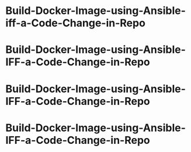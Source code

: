 # Build-Docker-Image-using-Ansible-iff-a-Code-Change-in-Repo
# Build-Docker-Image-using-Ansible-IFF-a-Code-Change-in-Repo
# Build-Docker-Image-using-Ansible-IFF-a-Code-Change-in-Repo
# Build-Docker-Image-using-Ansible-IFF-a-Code-Change-in-Repo
